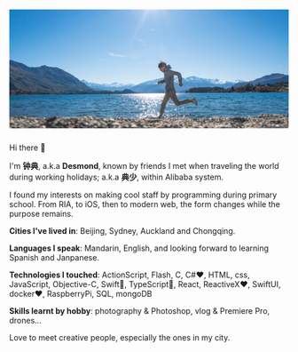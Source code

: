 # [![Desmond banner](https://raw.githubusercontent.com/limitMe/limitme/master/images/banner.jpg)](/limitMe)

Hi there 👋

I'm **钟典**, a.k.a **Desmond**, known by friends I met when traveling the world during working holidays; a.k.a **典少**, within Alibaba system.

I found my interests on making cool staff by programming during primary school. From RIA, to iOS, then to modern web, the form changes while the purpose remains.

**Cities I've lived in**: Beijing, Sydney, Auckland and Chongqing.

**Languages I speak**: Mandarin, English, and looking forward to learning Spanish and Janpanese.

**Technologies I touched**: ActionScript, Flash, C, C#❤️, HTML, css, JavaScript, Objective-C, Swift💪, TypeScript💪, React, ReactiveX❤️, SwiftUI, docker❤️, RaspberryPi, SQL, mongoDB

**Skills learnt by hobby**: photography & Photoshop, vlog & Premiere Pro, drones...

Love to meet creative people, especially the ones in my city.
<!--
**limitMe/limitme** is a ✨ _special_ ✨ repository because its `README.md` (this file) appears on your GitHub profile.

Here are some ideas to get you started:

- 🔭 I’m currently working on ...
- 🌱 I’m currently learning ...
- 👯 I’m looking to collaborate on ...
- 🤔 I’m looking for help with ...
- 💬 Ask me about ...
- 📫 How to reach me: ...
- 😄 Pronouns: ...
- ⚡ Fun fact: ...
-->
